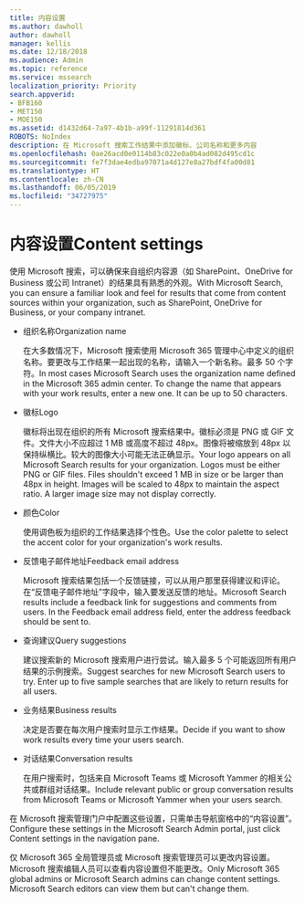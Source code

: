 ```yaml
---
title: 内容设置
ms.author: dawholl
author: dawholl
manager: kellis
ms.date: 12/18/2018
ms.audience: Admin
ms.topic: reference
ms.service: mssearch
localization_priority: Priority
search.appverid:
- BFB160
- MET150
- MOE150
ms.assetid: d1432d64-7a97-4b1b-a99f-11291814d361
ROBOTS: NoIndex
description: 在 Microsoft 搜索工作结果中添加徽标、公司名称和更多内容
ms.openlocfilehash: 0ae26acd0e0114b83c022e0a0b4ad082d495cd1c
ms.sourcegitcommit: fe7f3dae4edba97071a4d127e8a27bdf4fa00d81
ms.translationtype: HT
ms.contentlocale: zh-CN
ms.lasthandoff: 06/05/2019
ms.locfileid: "34727975"
---
```

# <a name="content-settings"></a><span data-ttu-id="b673e-103">内容设置</span><span class="sxs-lookup"><span data-stu-id="b673e-103">Content settings</span></span>

 
<span data-ttu-id="b673e-104">使用 Microsoft 搜索，可以确保来自组织内容源（如 SharePoint、OneDrive for Business 或公司 Intranet）的结果具有熟悉的外观。</span><span class="sxs-lookup"><span data-stu-id="b673e-104">With Microsoft Search, you can ensure a familiar look and feel for results that come from content sources within your organization, such as SharePoint, OneDrive for Business, or your company intranet.</span></span> 
  
- <span data-ttu-id="b673e-105">组织名称</span><span class="sxs-lookup"><span data-stu-id="b673e-105">Organization name</span></span>
    
    <span data-ttu-id="b673e-p101">在大多数情况下，Microsoft 搜索使用 Microsoft 365 管理中心中定义的组织名称。要更改与工作结果一起出现的名称，请输入一个新名称。最多 50 个字符。</span><span class="sxs-lookup"><span data-stu-id="b673e-p101">In most cases Microsoft Search uses the organization name defined in the Microsoft 365 admin center. To change the name that appears with your work results, enter a new one. It can be up to 50 characters.</span></span>
    
- <span data-ttu-id="b673e-109">徽标</span><span class="sxs-lookup"><span data-stu-id="b673e-109">Logo</span></span>
    
    <span data-ttu-id="b673e-p102">徽标将出现在组织的所有 Microsoft 搜索结果中。徽标必须是 PNG 或 GIF 文件。文件大小不应超过 1 MB 或高度不超过 48px。图像将被缩放到 48px 以保持纵横比。较大的图像大小可能无法正确显示。</span><span class="sxs-lookup"><span data-stu-id="b673e-p102">Your logo appears on all Microsoft Search results for your organization. Logos must be either PNG or GIF files. Files shouldn't exceed 1 MB in size or be larger than 48px in height. Images will be scaled to 48px to maintain the aspect ratio. A larger image size may not display correctly.</span></span>
    
- <span data-ttu-id="b673e-115">颜色</span><span class="sxs-lookup"><span data-stu-id="b673e-115">Color</span></span>
    
    <span data-ttu-id="b673e-116">使用调色板为组织的工作结果选择个性色。</span><span class="sxs-lookup"><span data-stu-id="b673e-116">Use the color palette to select the accent color for your organization's work results.</span></span>
    
- <span data-ttu-id="b673e-117">反馈电子邮件地址</span><span class="sxs-lookup"><span data-stu-id="b673e-117">Feedback email address</span></span>
    
    <span data-ttu-id="b673e-p103">Microsoft 搜索结果包括一个反馈链接，可以从用户那里获得建议和评论。在“反馈电子邮件地址”字段中，输入要发送反馈的地址。</span><span class="sxs-lookup"><span data-stu-id="b673e-p103">Microsoft Search results include a feedback link for suggestions and comments from users. In the Feedback email address field, enter the address feedback should be sent to.</span></span>
    
- <span data-ttu-id="b673e-120">查询建议</span><span class="sxs-lookup"><span data-stu-id="b673e-120">Query suggestions</span></span>
    
    <span data-ttu-id="b673e-p104">建议搜索新的 Microsoft 搜索用户进行尝试。输入最多 5 个可能返回所有用户结果的示例搜索。</span><span class="sxs-lookup"><span data-stu-id="b673e-p104">Suggest searches for new Microsoft Search users to try. Enter up to five sample searches that are likely to return results for all users.</span></span>
    
- <span data-ttu-id="b673e-123">业务结果</span><span class="sxs-lookup"><span data-stu-id="b673e-123">Business results</span></span>
    
    <span data-ttu-id="b673e-124">决定是否要在每次用户搜索时显示工作结果。</span><span class="sxs-lookup"><span data-stu-id="b673e-124">Decide if you want to show work results every time your users search.</span></span>
    
- <span data-ttu-id="b673e-125">对话结果</span><span class="sxs-lookup"><span data-stu-id="b673e-125">Conversation results</span></span>
    
    <span data-ttu-id="b673e-126">在用户搜索时，包括来自 Microsoft Teams 或 Microsoft Yammer 的相关公共或群组对话结果。</span><span class="sxs-lookup"><span data-stu-id="b673e-126">Include relevant public or group conversation results from Microsoft Teams or Microsoft Yammer when your users search.</span></span>
    
<span data-ttu-id="b673e-127">在 Microsoft 搜索管理门户中配置这些设置，只需单击导航窗格中的“内容设置”。</span><span class="sxs-lookup"><span data-stu-id="b673e-127">Configure these settings in the Microsoft Search Admin portal, just click Content settings in the navigation pane.</span></span>
  
<span data-ttu-id="b673e-p105">仅 Microsoft 365 全局管理员或 Microsoft 搜索管理员可以更改内容设置。Microsoft 搜索编辑人员可以查看内容设置但不能更改。</span><span class="sxs-lookup"><span data-stu-id="b673e-p105">Only Microsoft 365 global admins or Microsoft Search admins can change content settings. Microsoft Search editors can view them but can't change them.</span></span>


